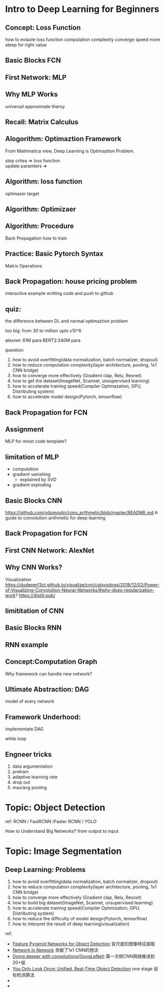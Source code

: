 # Intro to Deep Learning for Beginners

## Concept: Loss Function
how to evlaute loss function
computation complexity
converge speed
more steep for right value

## Basic Blocks FCN

## First Network: MLP

## Why MLP Works
universal approximate theroy

## Recall: Matrix Calculus

## Alogorithm: Optimaztion Framework
From Mathmatica view, Deep Learning is Optimaztion Problem.

stop critea => loss function  
update paramters  => 

## Algorithm: loss function
optimazer target

## Algorithm: Optimizaer

## Algorithm: Procedure
Back Propagation
how to train

## Practice: Basic Pytorch Syntax
Matrix Operations

## Back Propagation: house pricing problem
interactive example
writting code and push to github


## quiz:
the difference between DL and normal optimaztion problem

too big: from 30 to million  upto x10^6

alexnet: 61M para
BERT2:340M para

question:
1. how to avoid overfitting(data normalization, batch normalizer, dropout)
2. how to reduce computation complexity(layer architecture, pooling, 1x1 CNN bridge)
3. how to converge more effectively (Gradient clap, Relu, Resnet)
4. how to get the dataset(ImageNet, Scannet, unsupervised learning)
5. how to accelerate training speed(Compiler Optimazation, GPU, Distributing system)
6. how to accelerate model design(Pytorch, tensorflow)

## Back Propagation for FCN


## Assignment
MLP for mnist
code template?


## limitation of MLP

- computation 
- gradient vanishing
  - explained by SVD
- gradient exploding

## Basic Blocks CNN
https://github.com/vdumoulin/conv_arithmetic/blob/master/README.md
A guide to convolution arithmetic for deep learning


## Back Propagation for FCN

## First CNN Network: AlexNet

## Why CNN Works?
Visualization 
https://dudeperf3ct.github.io/visualize/cnn/catsvsdogs/2018/12/02/Power-of-Visualizing-Convolution-Neural-Networks/#why-does-regularization-work?
https://distill.pub/

## limititation of CNN

## Basic Blocks RNN

## RNN example

## Concept:Computation Graph
Why framework can handle new network?

## Ultimate Abstraction: DAG 
model of every network

## Framework Underhood:
implementate DAG

while loop






## Engneer tricks
1. data argumentation
2. pretrain
3. adaptive learning rate
4. drop out
5. max/avg pooling



# Topic: Object Detection

ref: RCNN / FastRCNN /Faster RCNN / YOLO

How to Understand Big Networks?
from output to input

# Topic: Image Segmentation



## Deep Learning: Problems
1. how to avoid overfitting(data normalization, batch normalizer, dropout)
2. how to reduce computation complexity(layer architecture, pooling, 1x1 CNN bridge)
3. how to converge more effectively (Gradient clap, Relu, Resnet)
4. how to build big dataset(ImageNet, Scannet, unsupervised learning)
5. how to accelerate training speed(Compiler Optimization, GPU, Distributing system)
6. how to reduce the difficulty of model design(Pytorch, tensorflow)
7. how to interpret the result of deep learning(visualization)

ref:
- [Feature Pyramid Networks for Object Detection](https://arxiv.org/pdf/1612.03144.pdf) 变尺度的图像特征提取
- [Network In Network](https://arxiv.org/pdf/1312.4400.pdf) 贡献了1x1 CNN的想法
- [Going deeper with convolutions(GoogLeNet)](https://arxiv.org/pdf/1409.4842.pdf) 第一次把CNN网络推进到20+层
- [You Only Look Once: Unified, Real-Time Object Detection](https://arxiv.org/pdf/1506.02640.pdf)  one stage 目标检测算法
- 
- 